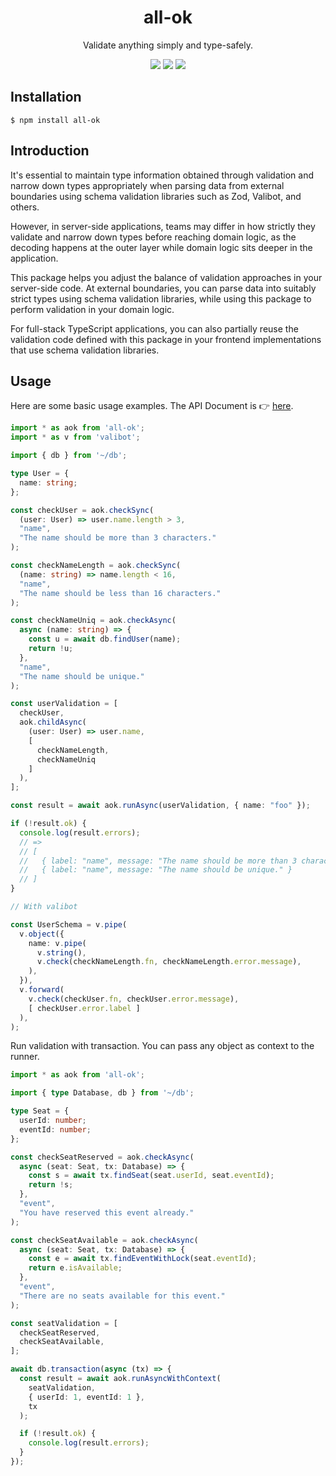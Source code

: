 <h1 align="center">all-ok</h1>
<p align="center">Validate anything simply and type-safely.</p>
<p align="center">
<a href="https://github.com/oreshinya/all-ok/actions/workflows/check.yml"><img src="https://img.shields.io/github/actions/workflow/status/oreshinya/all-ok/check.yml?branch=main&logo=github&style=flat-square" /></a>
<a href="https://opensource.org/licenses/MIT" rel="nofollow"><img src="https://img.shields.io/badge/License-MIT-brightgreen.svg?style=flat-square" /></a>
<a href="https://npmjs.org/package/all-ok" rel="nofollow"><img src="https://img.shields.io/npm/v/all-ok.svg?style=flat-square" /></a>
</p>

## Installation

```
$ npm install all-ok
```

## Introduction

It's essential to maintain type information obtained through validation and narrow down types appropriately when parsing data from external boundaries using schema validation libraries such as Zod, Valibot, and others.

However, in server-side applications, teams may differ in how strictly they validate and narrow down types before reaching domain logic, as the decoding happens at the outer layer while domain logic sits deeper in the application.

This package helps you adjust the balance of validation approaches in your server-side code. At external boundaries, you can parse data into suitably strict types using schema validation libraries, while using this package to perform validation in your domain logic.

For full-stack TypeScript applications, you can also partially reuse the validation code defined with this package in your frontend implementations that use schema validation libraries.

## Usage

Here are some basic usage examples. The API Document is 👉 [here](https://github.com/oreshinya/all-ok/tree/main/docs).

```ts
import * as aok from 'all-ok';
import * as v from 'valibot';

import { db } from '~/db';

type User = {
  name: string;
};

const checkUser = aok.checkSync(
  (user: User) => user.name.length > 3,
  "name",
  "The name should be more than 3 characters."
);

const checkNameLength = aok.checkSync(
  (name: string) => name.length < 16,
  "name",
  "The name should be less than 16 characters."
);

const checkNameUniq = aok.checkAsync(
  async (name: string) => {
    const u = await db.findUser(name);
    return !u;
  },
  "name",
  "The name should be unique."
);

const userValidation = [
  checkUser,
  aok.childAsync(
    (user: User) => user.name,
    [
      checkNameLength,
      checkNameUniq
    ]
  ),
];

const result = await aok.runAsync(userValidation, { name: "foo" });

if (!result.ok) {
  console.log(result.errors);
  // =>
  // [
  //   { label: "name", message: "The name should be more than 3 characters." },
  //   { label: "name", message: "The name should be unique." }
  // ]
}

// With valibot

const UserSchema = v.pipe(
  v.object({
    name: v.pipe(
      v.string(),
      v.check(checkNameLength.fn, checkNameLength.error.message),
    ),
  }),
  v.forward(
    v.check(checkUser.fn, checkUser.error.message),
    [ checkUser.error.label ]
  ),
);
```

Run validation with transaction. You can pass any object as context to the runner.

```ts
import * as aok from 'all-ok';

import { type Database, db } from '~/db';

type Seat = {
  userId: number;
  eventId: number;
};

const checkSeatReserved = aok.checkAsync(
  async (seat: Seat, tx: Database) => {
    const s = await tx.findSeat(seat.userId, seat.eventId);
    return !s;
  },
  "event",
  "You have reserved this event already."
);

const checkSeatAvailable = aok.checkAsync(
  async (seat: Seat, tx: Database) => {
    const e = await tx.findEventWithLock(seat.eventId);
    return e.isAvailable;
  },
  "event",
  "There are no seats available for this event."
);

const seatValidation = [
  checkSeatReserved,
  checkSeatAvailable,
];

await db.transaction(async (tx) => {
  const result = await aok.runAsyncWithContext(
    seatValidation,
    { userId: 1, eventId: 1 },
    tx
  );

  if (!result.ok) {
    console.log(result.errors);
  }
});
```
